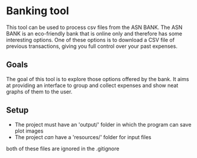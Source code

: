 # Banking tool
This tool can be used to process csv files from the ASN BANK.
The ASN BANK is an eco-friendly bank that is online only and therefore has
some interesting options. One of these options is to download a CSV file
of previous transactions, giving you full control over your past expenses. 

## Goals
The goal of this tool is to explore those options offered by the bank. It aims at providing 
an interface to group and collect expenses and show neat graphs of them to the user.

## Setup
  - The project must have an 'output/' folder in which the program can save plot
images
  - The project *can* have a 'resources/' folder for input files

both of these files are ignored in the .gitignore